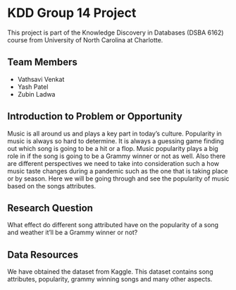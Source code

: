 # KDD Group 14 Project
This project is part of the Knowledge Discovery in Databases (DSBA 6162) course from University of North Carolina at Charlotte.

## Team Members
- Vathsavi Venkat
- Yash Patel
- Zubin Ladwa

## Introduction to Problem or Opportunity
Music is all around us and plays a key part in today’s culture. Popularity in music is always so hard to determine. It is always a guessing game finding out which song is going to be a hit or a flop. Music popularity plays a big role in if the song is going to be a Grammy winner or not as well. Also there are different perspectives we need to take into consideration such a how music taste changes during a pandemic such as the one that is taking place or by season. Here we will be going through and see the popularity of music based on the songs attributes.  

## Research Question
What effect do different song attributed have on the popularity of a song and weather it’ll be a Grammy winner or not?

## Data Resources
We have obtained the dataset from Kaggle. This dataset contains song attributes, popularity, grammy winning songs and many other aspects.  
